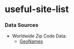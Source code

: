 # useful-site-list

### Data Sources
- Worldwide Zip Code Data:
  - [GeoNames](http://download.geonames.org/export/zip/)
